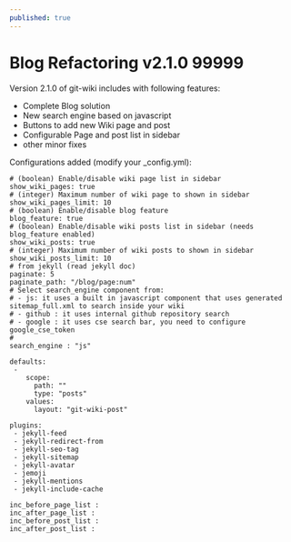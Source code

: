 ```yaml
---
published: true
---
```


# Blog Refactoring v2.1.0 99999

Version 2.1.0 of git-wiki includes with following features:

* Complete Blog solution
* New search engine based on javascript
* Buttons to add new Wiki page and post
* Configurable Page and post list in sidebar
* other minor fixes

Configurations added (modify your _config.yml):

```
# (boolean) Enable/disable wiki page list in sidebar
show_wiki_pages: true
# (integer) Maximum number of wiki page to shown in sidebar
show_wiki_pages_limit: 10
# (boolean) Enable/disable blog feature
blog_feature: true
# (boolean) Enable/disable wiki posts list in sidebar (needs blog_feature enabled)
show_wiki_posts: true
# (integer) Maximum number of wiki posts to shown in sidebar
show_wiki_posts_limit: 10
# from jekyll (read jekyll doc)
paginate: 5
paginate_path: "/blog/page:num"
# Select search_engine component from:
# - js: it uses a built in javascript component that uses generated sitemap_full.xml to search inside your wiki
# - github : it uses internal github repository search
# - google : it uses cse search bar, you need to configure google_cse_token
#
search_engine : "js"

defaults:
 -
    scope:
      path: ""
      type: "posts"
    values:
      layout: "git-wiki-post"
      
plugins:
 - jekyll-feed
 - jekyll-redirect-from
 - jekyll-seo-tag
 - jekyll-sitemap
 - jekyll-avatar
 - jemoji
 - jekyll-mentions
 - jekyll-include-cache
 
inc_before_page_list :
inc_after_page_list :
inc_before_post_list :
inc_after_post_list :
```
